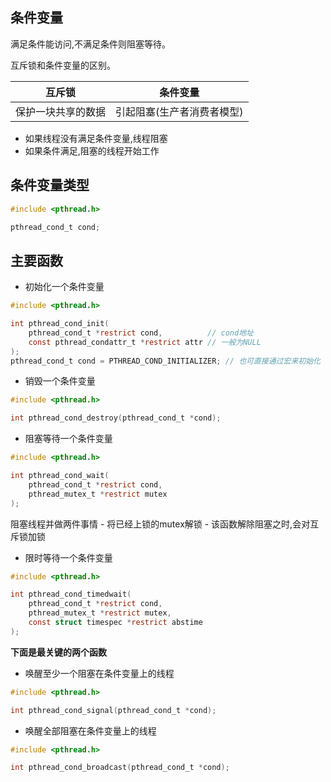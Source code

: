 ## 条件变量

满足条件能访问,不满足条件则阻塞等待。

互斥锁和条件变量的区别。

|互斥锁|条件变量|
|-----|-----|
|保护一块共享的数据|引起阻塞(生产者消费者模型)|


- 如果线程没有满足条件变量,线程阻塞
- 如果条件满足,阻塞的线程开始工作

## 条件变量类型

```c
#include <pthread.h>

pthread_cond_t cond;
```

## 主要函数

- 初始化一个条件变量

```c
#include <pthread.h>

int pthread_cond_init(
	pthread_cond_t *restrict cond,			// cond地址
	const pthread_condattr_t *restrict attr // 一般为NULL
);
pthread_cond_t cond = PTHREAD_COND_INITIALIZER; // 也可直接通过宏来初始化
```
- 销毁一个条件变量

```c
#include <pthread.h>

int pthread_cond_destroy(pthread_cond_t *cond);
```

- 阻塞等待一个条件变量

```c
#include <pthread.h>

int pthread_cond_wait(
	pthread_cond_t *restrict cond,
	pthread_mutex_t *restrict mutex
);
```
阻塞线程并做两件事情
	- 将已经上锁的mutex解锁
	- 该函数解除阻塞之时,会对互斥锁加锁

- 限时等待一个条件变量

```c
#include <pthread.h>

int pthread_cond_timedwait(
	pthread_cond_t *restrict cond,
	pthread_mutex_t *restrict mutex,
	const struct timespec *restrict abstime
);
```

**下面是最关键的两个函数**

- 唤醒至少一个阻塞在条件变量上的线程

```c
#include <pthread.h>

int pthread_cond_signal(pthread_cond_t *cond);
```

- 唤醒全部阻塞在条件变量上的线程

```c
#include <pthread.h>

int pthread_cond_broadcast(pthread_cond_t *cond);
```